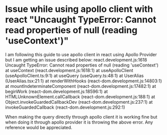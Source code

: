 
# Issue while using apollo client with react "Uncaught TypeError: Cannot read properties of null (reading 'useContext')"

I am following this guide to use apollo client in react using Apollo Provider but I am getting an issue described below:
react.development.js:1618 Uncaught TypeError: Cannot read properties of null (reading 'useContext')
    at useContext (react.development.js:1618:1)
    at useApolloClient (useApolloClient.ts:9:1)
    at useQuery (useQuery.ts:48:1)
    at UserAlias (UserAlias.tsx:21:1)
    at renderWithHooks (react-dom.development.js:14803:1)
    at mountIndeterminateComponent (react-dom.development.js:17482:1)
    at beginWork (react-dom.development.js:18596:1)
    at HTMLUnknownElement.callCallback (react-dom.development.js:188:1)
    at Object.invokeGuardedCallbackDev (react-dom.development.js:237:1)
    at invokeGuardedCallback (react-dom.development.js:292:1)

When making the query directly through apollo client it is working fine but when doing it through apollo provider it is throwing the above error.
Any reference would be appreciated.

        